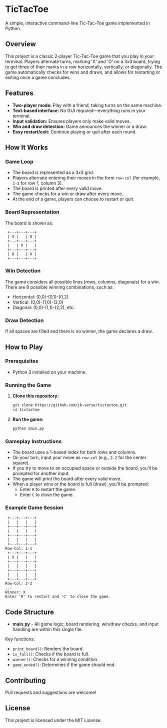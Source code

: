 # TicTacToe

A simple, interactive command-line Tic-Tac-Toe game implemented in Python.

## Overview

This project is a classic 2-player Tic-Tac-Toe game that you play in your terminal. Players alternate turns, marking 'X' and 'O' on a 3x3 board, trying to get three of their marks in a row horizontally, vertically, or diagonally. The game automatically checks for wins and draws, and allows for restarting or exiting once a game concludes.

## Features

- **Two-player mode:** Play with a friend, taking turns on the same machine.
- **Text-based interface:** No GUI required—everything runs in your terminal.
- **Input validation:** Ensures players only make valid moves.
- **Win and draw detection:** Game announces the winner or a draw.
- **Easy restart/exit:** Continue playing or quit after each round.

## How It Works

### Game Loop

- The board is represented as a 3x3 grid.
- Players alternate entering their moves in the form `row-col` (for example, `1-3` for row 1, column 3).
- The board is printed after every valid move.
- The game checks for a win or draw after every move.
- At the end of a game, players can choose to restart or quit.

### Board Representation

The board is shown as:

```
 +---+---+---+
 | X |   | O |
 +---+---+---+
 |   | X |   |
 +---+---+---+
 | O |   | X |
 +---+---+---+
```

### Win Detection

The game considers all possible lines (rows, columns, diagonals) for a win. There are 8 possible winning combinations, such as:

- Horizontal: (0,0)-(0,1)-(0,2)
- Vertical: (0,0)-(1,0)-(2,0)
- Diagonal: (0,0)-(1,1)-(2,2), etc.

### Draw Detection

If all spaces are filled and there is no winner, the game declares a draw.

## How to Play

### Prerequisites

- Python 3 installed on your machine.

### Running the Game

1. **Clone this repository:**
   ```sh
   git clone https://github.com/jk-verse/tictactoe.git
   cd tictactoe
   ```

2. **Run the game:**
   ```sh
   python main.py
   ```

### Gameplay Instructions

- The board uses a 1-based index for both rows and columns.
- On your turn, input your move as `row-col` (e.g., `2-2` for the center square).
- If you try to move to an occupied space or outside the board, you’ll be prompted for another input.
- The game will print the board after every valid move.
- When a player wins or the board is full (draw), you’ll be prompted:
  - Enter `R` to restart the game.
  - Enter `C` to close the game.

### Example Game Session

```
 +---+---+---+
 |   |   |   |
 +---+---+---+
 |   |   |   |
 +---+---+---+
 |   |   |   |
 +---+---+---+
Row-Col: 1-1
 +---+---+---+
 | X |   |   |
 +---+---+---+
 |   |   |   |
 +---+---+---+
 |   |   |   |
 +---+---+---+
Row-Col: 2-2
...
Winner: X
Enter 'R' to restart and 'C' to close the game.
```

## Code Structure

- **main.py** - All game logic, board rendering, win/draw checks, and input handling are within this single file.

Key functions:
- `print_board()`: Renders the board.
- `is_full()`: Checks if the board is full.
- `winner()`: Checks for a winning condition.
- `game_ended()`: Determines if the game should end.

## Contributing

Pull requests and suggestions are welcome!

## License

This project is licensed under the MIT License.
